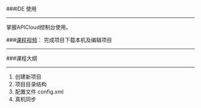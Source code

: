 ###IDE 使用
***
掌握APICloud控制台使用。

###[课程视频](https://pan.baidu.com/s/1dFaacAP?qq-pf-to=pcqq.c2c)：
完成项目下载本机及编辑项目
***
###课程大纲
***
1. 创建新项目
2. 项目目录结构
4. 配置文件  config.xml
5. 真机同步

